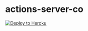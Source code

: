# actions-server-co
[![Deploy to Heroku](https://www.herokucdn.com/deploy/button.svg)](https://heroku.com/deploy)
